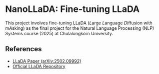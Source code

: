 # NanoLLaDA: Fine-tuning LLaDA

This project involves fine-tuning LLaDA (*L*arge *L*anguage *D*iffusion with m*A*sking) as the final project for the Natural Language Processing (NLP) Systems course (2025) at Chulalongkorn University.

## References
- [LLaDA Paper (arXiv:2502.09992)](https://arxiv.org/abs/2502.09992)  
- [Official LLaDA Repository](https://github.com/ML-GSAI/LLaDA)

